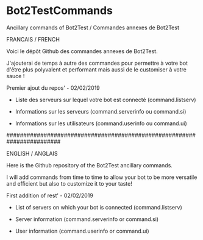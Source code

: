 # Bot2TestCommands
Ancillary commands of Bot2Test / Commandes annexes de Bot2Test

FRANCAIS / FRENCH

Voici le dépôt Github des commandes annexes de Bot2Test.

J'ajouterai de temps à autre des commandes pour permettre à votre bot d'être plus polyvalent et performant mais aussi de le customiser à votre sauce !

Premier ajout du repos' - 02/02/2019

- Liste des serveurs sur lequel votre bot est connecté (command.listserv)

- Informations sur les serveurs (command.serverinfo ou command.si)

- Informations sur les utilisateurs (command.userinfo ou command.ui)

########################################################################

ENGLISH / ANGLAIS

Here is the Github repository of the Bot2Test ancillary commands.

I will add commands from time to time to allow your bot to be more versatile and efficient but also to customize it to your taste!

First addition of rest' - 02/02/2019

- List of servers on which your bot is connected (command.listserv)

- Server information (command.serverinfo or command.si)

- User information (command.userinfo or command.ui)

